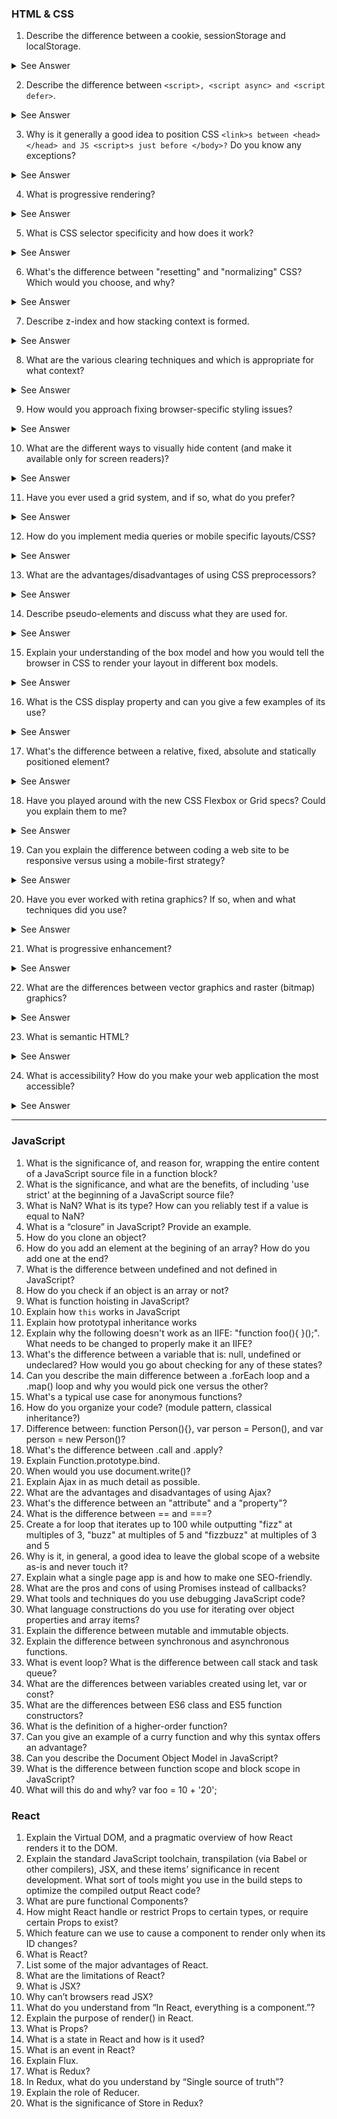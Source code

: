 ### HTML & CSS

1.	Describe the difference between a cookie, sessionStorage and localStorage.

<details>
  <summary>See Answer</summary>
  OK, LocalStorage as it's called it's local storage for your browsers, it can save up to 10MB, SessionStorage does the same, but as it's name saying, it's session based and will be deleted after closing your browser, also can save less than LocalStorage, like up to 5MB, but Cookies are very tiny data storing in your browser, that can save up 4KB and can be accessed through server or browser both.  <br> <br>
  
  ![cI5kT](https://user-images.githubusercontent.com/61361037/194374794-d80be0ed-46d7-430c-bb61-b6f26d4423f7.jpg)
  
</details>

2.	Describe the difference between `<script>, <script async> and <script defer>`.

<details>
  <summary>See Answer</summary>
  
  [Watch Video](https://www.youtube.com/watch?v=cCrfL84DkEk) <br>
  [Now Copy & Rephrase Answer](https://thisthat.dev/script-async-vs-script-defer/#:~:text=Differences,and%20resume%20parsing%20the%20document.&text=The%20defer%20script%2C%20on%20the,parser%20has%20completed%20its%20job.)
  
</details>

3.	Why is it generally a good idea to position CSS `<link>s between <head></head> and JS <script>s just before </body>?` Do you know any exceptions?

<details>
  <summary>See Answer</summary>
  
  The css files are placed in the "head" so that they load and the page is seen as it should be.
  The Javascript files are placed before closing the "body", so that they enhance their function once the entire page is loaded.
  
</details>

4.	What is progressive rendering?

<details>
  <summary>See Answer</summary>
  
  Progressive Rendering (aka Progressive Server Side Rendering) is a technique in which once you render the critical content on the server, you start streaming it to the client without waiting for non-critical content. You then stream the non-critical content later once it's rendered on the server.
  
</details>

5.	What is CSS selector specificity and how does it work?

<details>
  <summary>See Answer</summary>
  
  Specificity is the algorithm used by browsers to determine the CSS declaration that is the most relevant to an element, which in turn, determines the property value to apply to the element. The specificity algorithm calculates the weight of a CSS selector to determine which rule from competing CSS declarations gets applied to an element.
  
</details>

6.	What's the difference between "resetting" and "normalizing" CSS? Which would you choose, and why?

<details>
  <summary>See Answer</summary>
  
  CSS resets aim to remove all built-in browser styling. Standard elements like h1 - h6, p, strong, em end up looking exactly alike, having no decoration at all. You're then supposed to add all decoration yourself.
  Normalize.css aims to make built-in browser styling consistent across browsers. Elements like h1 - h6 will appear bold, larger et cetera in a consistent way across browsers. You're then supposed to add only the difference in decoration your design needs.
  
</details>

7.	Describe z-index and how stacking context is formed.

<details>
  <summary>See Answer</summary>
  
  ..........
  
</details>

8.	What are the various clearing techniques and which is appropriate for what context?

<details>
  <summary>See Answer</summary>
  
  ..........
  
</details>

9.	How would you approach fixing browser-specific styling issues?

<details>
  <summary>See Answer</summary>
  
  ..........
  
</details>

10.	What are the different ways to visually hide content (and make it available only for screen readers)?

<details>
  <summary>See Answer</summary>
  
  ..........
  
</details>

11.	Have you ever used a grid system, and if so, what do you prefer?

<details>
  <summary>See Answer</summary>
  
  ..........
  
</details>

12.	How do you implement media queries or mobile specific layouts/CSS?

<details>
  <summary>See Answer</summary>
  
  ..........
  
</details>

13.	What are the advantages/disadvantages of using CSS preprocessors?

<details>
  <summary>See Answer</summary>
  
  ..........
  
</details>

14.	Describe pseudo-elements and discuss what they are used for.

<details>
  <summary>See Answer</summary>
  
  ..........
  
</details>

15.	Explain your understanding of the box model and how you would tell the browser in CSS to render your layout in different box models.

<details>
  <summary>See Answer</summary>
  
  ..........
  
</details>

16.	What is the CSS display property and can you give a few examples of its use?

<details>
  <summary>See Answer</summary>
  
  ..........
  
</details>

17.	What's the difference between a relative, fixed, absolute and statically positioned element?

<details>
  <summary>See Answer</summary>
  
  ..........
  
</details>

18.	Have you played around with the new CSS Flexbox or Grid specs? Could you explain them to me?

<details>
  <summary>See Answer</summary>
  
  ..........
  
</details>

19.	Can you explain the difference between coding a web site to be responsive versus using a mobile-first strategy?

<details>
  <summary>See Answer</summary>
  
  ..........
  
</details>

20.	Have you ever worked with retina graphics? If so, when and what techniques did you use?

<details>
  <summary>See Answer</summary>
  
  ..........
  
</details>

21.	What is progressive enhancement?

<details>
  <summary>See Answer</summary>
  
  ..........
  
</details>

22.	What are the differences between vector graphics and raster (bitmap) graphics?

<details>
  <summary>See Answer</summary>
  
  ..........
  
</details>

23.	What is semantic HTML?

<details>
  <summary>See Answer</summary>
  
  ..........
  
</details>

24.	What is accessibility? How do you make your web application the most accessible?

<details>
  <summary>See Answer</summary>
  
  ..........
  
</details>

------------------

### JavaScript
1. What is the significance of, and reason for, wrapping the entire content of a JavaScript source file in a function block?
2. What is the significance, and what are the benefits, of including 'use strict' at the beginning of a JavaScript source file?
3. What is NaN? What is its type? How can you reliably test if a value is equal to NaN?
4. What is a “closure” in JavaScript? Provide an example.
5. How do you clone an object?
6. How do you add an element at the begining of an array? How do you add one at the end?
7. What is the difference between undefined and not defined in JavaScript?
8. How do you check if an object is an array or not?
9. What is function hoisting in JavaScript?
10. Explain how `this` works in JavaScript
11. Explain how prototypal inheritance works
12. Explain why the following doesn't work as an IIFE: "function foo(){ }();". What needs to be changed to properly make it an IIFE?
13. What's the difference between a variable that is: null, undefined or undeclared? How would you go about checking for any of these states?
14. Can you describe the main difference between a .forEach loop and a .map() loop and why you would pick one versus the other?
15. What's a typical use case for anonymous functions?
16. How do you organize your code? (module pattern, classical inheritance?)
17. Difference between: function Person(){}, var person = Person(), and var person = new Person()?
18. What's the difference between .call and .apply?
19. Explain Function.prototype.bind.
20. When would you use document.write()?
21. Explain Ajax in as much detail as possible.
22. What are the advantages and disadvantages of using Ajax?
23. What's the difference between an "attribute" and a "property"?
24. What is the difference between == and ===?
25. Create a for loop that iterates up to 100 while outputting "fizz" at multiples of 3, "buzz" at multiples of 5 and "fizzbuzz" at multiples of 3 and 5
26. Why is it, in general, a good idea to leave the global scope of a website as-is and never touch it?
27. Explain what a single page app is and how to make one SEO-friendly.
28. What are the pros and cons of using Promises instead of callbacks?
29. What tools and techniques do you use debugging JavaScript code?
30. What language constructions do you use for iterating over object properties and array items?
31. Explain the difference between mutable and immutable objects.
32. Explain the difference between synchronous and asynchronous functions.
33. What is event loop? What is the difference between call stack and task queue?
34. What are the differences between variables created using let, var or const?
35. What are the differences between ES6 class and ES5 function constructors?
36. What is the definition of a higher-order function?
37. Can you give an example of a curry function and why this syntax offers an advantage?
38. Can you describe the Document Object Model in JavaScript?
39. What is the difference between function scope and block scope in JavaScript?
40. What will this do and why? var foo = 10 + '20';

### React
1.	Explain the Virtual DOM, and a pragmatic overview of how React renders it to the DOM.
2.	Explain the standard JavaScript toolchain, transpilation (via Babel or other compilers), JSX, and these items’ significance in recent development. What sort of tools might you use in the build steps to optimize the compiled output React code?
3.	What are pure functional Components?
4.	How might React handle or restrict Props to certain types, or require certain Props to exist?
5.	Which feature can we use to cause a component to render only when its ID changes?
6.	What is React?
7.	List some of the major advantages of React.
8.	What are the limitations of React?
9.	What is JSX?
10.	Why can’t browsers read JSX?
11.	What do you understand from “In React, everything is a component.”?
12.	Explain the purpose of render() in React.
13.	What is Props?
14.	What is a state in React and how is it used?
15.	What is an event in React?
16.	Explain Flux.
17.	What is Redux?
18.	In Redux, what do you understand by “Single source of truth”?
19.	Explain the role of Reducer.
20.	What is the significance of Store in Redux?
